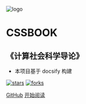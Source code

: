 ![logo](_media/logo.png)

# CSSBOOK

## 《计算社会科学导论》

- 本项目基于 docsify 构建
    
[![stars](https://badgen.net/github/stars/chengjun/cssbook?icon=github&color=4ab8a1)](https://github.com/chengjun/cssbook) [![forks](https://badgen.net/github/forks/chengjun/cssbook?icon=github&color=4ab8a1)](https://github.com/chengjun/cssbook) 

[GitHub](<https://github.com/chengjun/cssbook>)
[开始阅读](README.md)
